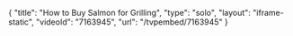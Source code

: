 {
    "title": "How to Buy Salmon for Grilling",
    "type": "solo",
    "layout": "iframe-static",
    "videoId": "7163945",
    "url": "\/tvpembed\/7163945"
}